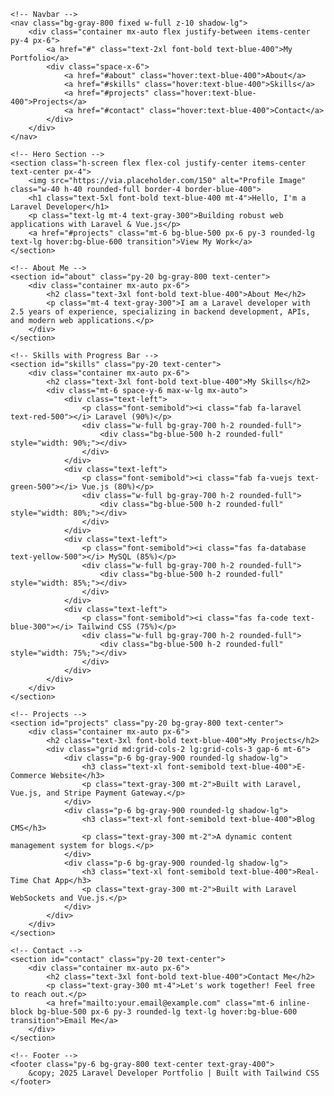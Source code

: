 <html lang="en">
<head>
    <meta charset="UTF-8">
    <meta name="viewport" content="width=device-width, initial-scale=1.0">
    <title>Laravel Developer Portfolio</title>
    <script src="https://cdn.tailwindcss.com"></script>
    <script src="https://kit.fontawesome.com/a076d05399.js" crossorigin="anonymous"></script>
    <style>
        html { scroll-behavior: smooth; }
    </style>
</head>
<body class="bg-gray-900 text-white">

    <!-- Navbar -->
    <nav class="bg-gray-800 fixed w-full z-10 shadow-lg">
        <div class="container mx-auto flex justify-between items-center py-4 px-6">
            <a href="#" class="text-2xl font-bold text-blue-400">My Portfolio</a>
            <div class="space-x-6">
                <a href="#about" class="hover:text-blue-400">About</a>
                <a href="#skills" class="hover:text-blue-400">Skills</a>
                <a href="#projects" class="hover:text-blue-400">Projects</a>
                <a href="#contact" class="hover:text-blue-400">Contact</a>
            </div>
        </div>
    </nav>

    <!-- Hero Section -->
    <section class="h-screen flex flex-col justify-center items-center text-center px-4">
        <img src="https://via.placeholder.com/150" alt="Profile Image" class="w-40 h-40 rounded-full border-4 border-blue-400">
        <h1 class="text-5xl font-bold text-blue-400 mt-4">Hello, I'm a Laravel Developer</h1>
        <p class="text-lg mt-4 text-gray-300">Building robust web applications with Laravel & Vue.js</p>
        <a href="#projects" class="mt-6 bg-blue-500 px-6 py-3 rounded-lg text-lg hover:bg-blue-600 transition">View My Work</a>
    </section>

    <!-- About Me -->
    <section id="about" class="py-20 bg-gray-800 text-center">
        <div class="container mx-auto px-6">
            <h2 class="text-3xl font-bold text-blue-400">About Me</h2>
            <p class="mt-4 text-gray-300">I am a Laravel developer with 2.5 years of experience, specializing in backend development, APIs, and modern web applications.</p>
        </div>
    </section>

    <!-- Skills with Progress Bar -->
    <section id="skills" class="py-20 text-center">
        <div class="container mx-auto px-6">
            <h2 class="text-3xl font-bold text-blue-400">My Skills</h2>
            <div class="mt-6 space-y-6 max-w-lg mx-auto">
                <div class="text-left">
                    <p class="font-semibold"><i class="fab fa-laravel text-red-500"></i> Laravel (90%)</p>
                    <div class="w-full bg-gray-700 h-2 rounded-full">
                        <div class="bg-blue-500 h-2 rounded-full" style="width: 90%;"></div>
                    </div>
                </div>
                <div class="text-left">
                    <p class="font-semibold"><i class="fab fa-vuejs text-green-500"></i> Vue.js (80%)</p>
                    <div class="w-full bg-gray-700 h-2 rounded-full">
                        <div class="bg-blue-500 h-2 rounded-full" style="width: 80%;"></div>
                    </div>
                </div>
                <div class="text-left">
                    <p class="font-semibold"><i class="fas fa-database text-yellow-500"></i> MySQL (85%)</p>
                    <div class="w-full bg-gray-700 h-2 rounded-full">
                        <div class="bg-blue-500 h-2 rounded-full" style="width: 85%;"></div>
                    </div>
                </div>
                <div class="text-left">
                    <p class="font-semibold"><i class="fas fa-code text-blue-300"></i> Tailwind CSS (75%)</p>
                    <div class="w-full bg-gray-700 h-2 rounded-full">
                        <div class="bg-blue-500 h-2 rounded-full" style="width: 75%;"></div>
                    </div>
                </div>
            </div>
        </div>
    </section>

    <!-- Projects -->
    <section id="projects" class="py-20 bg-gray-800 text-center">
        <div class="container mx-auto px-6">
            <h2 class="text-3xl font-bold text-blue-400">My Projects</h2>
            <div class="grid md:grid-cols-2 lg:grid-cols-3 gap-6 mt-6">
                <div class="p-6 bg-gray-900 rounded-lg shadow-lg">
                    <h3 class="text-xl font-semibold text-blue-400">E-Commerce Website</h3>
                    <p class="text-gray-300 mt-2">Built with Laravel, Vue.js, and Stripe Payment Gateway.</p>
                </div>
                <div class="p-6 bg-gray-900 rounded-lg shadow-lg">
                    <h3 class="text-xl font-semibold text-blue-400">Blog CMS</h3>
                    <p class="text-gray-300 mt-2">A dynamic content management system for blogs.</p>
                </div>
                <div class="p-6 bg-gray-900 rounded-lg shadow-lg">
                    <h3 class="text-xl font-semibold text-blue-400">Real-Time Chat App</h3>
                    <p class="text-gray-300 mt-2">Built with Laravel WebSockets and Vue.js.</p>
                </div>
            </div>
        </div>
    </section>

    <!-- Contact -->
    <section id="contact" class="py-20 text-center">
        <div class="container mx-auto px-6">
            <h2 class="text-3xl font-bold text-blue-400">Contact Me</h2>
            <p class="text-gray-300 mt-4">Let's work together! Feel free to reach out.</p>
            <a href="mailto:your.email@example.com" class="mt-6 inline-block bg-blue-500 px-6 py-3 rounded-lg text-lg hover:bg-blue-600 transition">Email Me</a>
        </div>
    </section>

    <!-- Footer -->
    <footer class="py-6 bg-gray-800 text-center text-gray-400">
        &copy; 2025 Laravel Developer Portfolio | Built with Tailwind CSS
    </footer>

</body>
</html>
